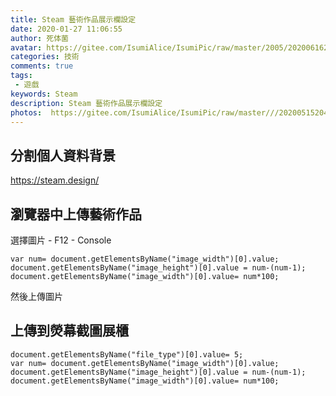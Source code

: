 ```yaml
---
title: Steam 藝術作品展示欄設定
date: 2020-01-27 11:06:55
author: 死体菌
avatar: https://gitee.com/IsumiAlice/IsumiPic/raw/master/2005/20200616222058.jpg
categories: 技術
comments: true
tags: 
 - 遊戲
keywords: Steam
description: Steam 藝術作品展示欄設定
photos:  https://gitee.com/IsumiAlice/IsumiPic/raw/master///20200515204625.jpg
---
```

## 分割個人資料背景

https://steam.design/

## 瀏覽器中上傳藝術作品

選擇圖片 - F12 - Console

```
var num= document.getElementsByName("image_width")[0].value;
document.getElementsByName("image_height")[0].value = num-(num-1);
document.getElementsByName("image_width")[0].value= num*100;
```

然後上傳圖片

## 上傳到熒幕截圖展櫃

```
document.getElementsByName("file_type")[0].value= 5;
var num= document.getElementsByName("image_width")[0].value;
document.getElementsByName("image_height")[0].value = num-(num-1);
document.getElementsByName("image_width")[0].value= num*100;
```